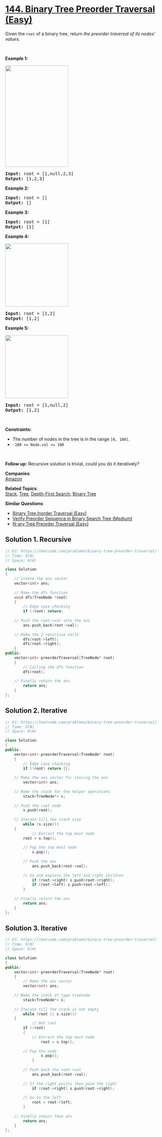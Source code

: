 # [144. Binary Tree Preorder Traversal (Easy)](https://leetcode.com/problems/binary-tree-preorder-traversal/)

<p>Given the <code>root</code> of a binary tree, return <em>the preorder traversal of its nodes' values</em>.</p>

<p>&nbsp;</p>
<p><strong>Example 1:</strong></p>
<img alt="" src="https://assets.leetcode.com/uploads/2020/09/15/inorder_1.jpg" style="width: 202px; height: 324px;">
<pre><strong>Input:</strong> root = [1,null,2,3]
<strong>Output:</strong> [1,2,3]
</pre>

<p><strong>Example 2:</strong></p>

<pre><strong>Input:</strong> root = []
<strong>Output:</strong> []
</pre>

<p><strong>Example 3:</strong></p>

<pre><strong>Input:</strong> root = [1]
<strong>Output:</strong> [1]
</pre>

<p><strong>Example 4:</strong></p>
<img alt="" src="https://assets.leetcode.com/uploads/2020/09/15/inorder_5.jpg" style="width: 202px; height: 202px;">
<pre><strong>Input:</strong> root = [1,2]
<strong>Output:</strong> [1,2]
</pre>

<p><strong>Example 5:</strong></p>
<img alt="" src="https://assets.leetcode.com/uploads/2020/09/15/inorder_4.jpg" style="width: 202px; height: 202px;">
<pre><strong>Input:</strong> root = [1,null,2]
<strong>Output:</strong> [1,2]
</pre>

<p>&nbsp;</p>
<p><strong>Constraints:</strong></p>

<ul>
	<li>The number of nodes in the tree is in the range <code>[0, 100]</code>.</li>
	<li><code>-100 &lt;= Node.val &lt;= 100</code></li>
</ul>

<p>&nbsp;</p>
<p><strong>Follow up:</strong> Recursive solution is trivial, could you do it iteratively?</p>


**Companies**:  
[Amazon](https://leetcode.com/company/amazon)

**Related Topics**:  
[Stack](https://leetcode.com/tag/stack/), [Tree](https://leetcode.com/tag/tree/), [Depth-First Search](https://leetcode.com/tag/depth-first-search/), [Binary Tree](https://leetcode.com/tag/binary-tree/)

**Similar Questions**:
* [Binary Tree Inorder Traversal (Easy)](https://leetcode.com/problems/binary-tree-inorder-traversal/)
* [Verify Preorder Sequence in Binary Search Tree (Medium)](https://leetcode.com/problems/verify-preorder-sequence-in-binary-search-tree/)
* [N-ary Tree Preorder Traversal (Easy)](https://leetcode.com/problems/n-ary-tree-preorder-traversal/)

## Solution 1. Recursive

```cpp
// OJ: https://leetcode.com/problems/binary-tree-preorder-traversal/
// Time: O(N)
// Space: O(H)

class Solution 
{
    // Create the ans vector
    vector<int> ans;
    
    // Make the dfs function
    void dfs(TreeNode *root)
    {
        // Edge case checking
        if (!root) return;
	
	// Push the root->val into the ans
        ans.push_back(root->val);
	
	// Make the 2 recursive calls
        dfs(root->left);
        dfs(root->right);
    }
public:
    vector<int> preorderTraversal(TreeNode* root) 
    {
    	// Calling the dfs function
    	dfs(root);
	
	// Finally return the ans
        return ans;
    }
};
```

## Solution 2. Iterative

```cpp
// OJ: https://leetcode.com/problems/binary-tree-preorder-traversal/
// Time: O(N)
// Space: O(H)

class Solution 
{
public:
    vector<int> preorderTraversal(TreeNode* root) 
    {
    	// Edge case chacking
    	if (!root) return {};
	
	// Make the ans vector for storing the ans
        vector<int> ans;
	
	// Make the stack for the helper operations
        stack<TreeNode*> s;
	
	// Push the root node
        s.push(root);
	
	// Iterate till the stack size
        while (s.size()) 
	{
            // Extract the top most node
	    root = s.top();
	    
	    // Pop the top most node
            s.pop();
	    
	    // Push the ans
            ans.push_back(root->val);
	    
	    // Go and explore the left and right children
            if (root->right) s.push(root->right);
            if (root->left) s.push(root->left);
        }
	
	// Finally return the ans
        return ans;
    }
};
```

## Solution 3. Iterative

```cpp
// OJ: https://leetcode.com/problems/binary-tree-preorder-traversal/
// Time: O(N)
// Space: O(H)

class Solution 
{
public:
    vector<int> preorderTraversal(TreeNode* root) 
    {
    	// Make the ans vector
    	vector<int> ans;
	
	// Make the stack of type treenode
        stack<TreeNode*> s;
	
	// Iterate till the stack is not empty
        while (root || s.size()) 
	{
            // Not root
	    if (!root) 
	    {
	    	// Extract the top most node
                root = s.top();
		
		// Pop the node
                s.pop();
            }
	    
	    // Push back the root->val
            ans.push_back(root->val);
	    
	    // If the right exists then push the right
            if (root->right) s.push(root->right);
	    
	    // Go to the left 
            root = root->left;
        }
	
	// Finally return thee ans
        return ans;
    }
};
```
